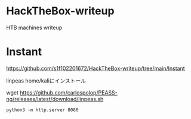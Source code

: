 # HackTheBox-writeup
HTB machines writeup


# Instant

https://github.com/s1f102201672/HackTheBox-writeup/tree/main/Instant


linpeas
home/kaliにインストール

wget https://github.com/carlospolop/PEASS-ng/releases/latest/download/linpeas.sh
```
python3 -m http.server 8080
```
